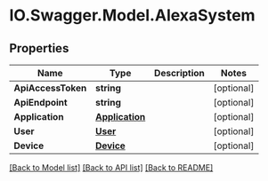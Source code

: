 # IO.Swagger.Model.AlexaSystem
## Properties

Name | Type | Description | Notes
------------ | ------------- | ------------- | -------------
**ApiAccessToken** | **string** |  | [optional] 
**ApiEndpoint** | **string** |  | [optional] 
**Application** | [**Application**](Application.md) |  | [optional] 
**User** | [**User**](User.md) |  | [optional] 
**Device** | [**Device**](Device.md) |  | [optional] 

[[Back to Model list]](../README.md#documentation-for-models) [[Back to API list]](../README.md#documentation-for-api-endpoints) [[Back to README]](../README.md)

